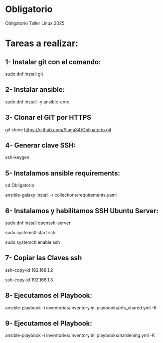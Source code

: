 # Obligatorio
Obligatorio Taller Linux 2025

# Tareas a realizar:

## 1- Instalar git con el comando:

  sudo dnf install git

## 2- Instalar ansible:

  sudo dnf install -y ansible-core

## 3- Clonar el GIT por HTTPS

   git clone https://github.com/Plaga34/Obligatorio.git

## 4- Generar clave SSH:

   ssh-keygen

## 5- Instalamos ansible requirements:

   cd Obligatorio
   
   ansible-galaxy install -r collections/requirements.yaml

## 6- Instalamos y habilitamos SSH Ubuntu Server:

  sudo dnf install openssh-server
  
  sudo systemctl start ssh

  sudo systemctl enable ssh

## 7- Copiar las Claves ssh

   ssh-copy-id 192.168.1.2
  
   ssh-copy-id 192.168.1.3

## 8- Ejecutamos el Playbook:

  ansible-playbook -i inventories/inventory.ini playbooks/nfs_shared.yml -K


## 9-  Ejecutamos el Playbook:

  ansible-playbook -i inventories/inventory.ini  playbooks/hardening.yml -K

